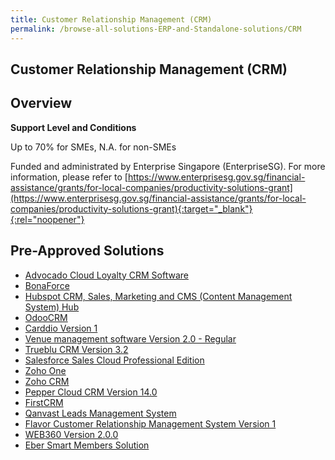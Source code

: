 ```yaml
---
title: Customer Relationship Management (CRM)
permalink: /browse-all-solutions-ERP-and-Standalone-solutions/CRM
---
```


## Customer Relationship Management (CRM)
## Overview

**Support Level and Conditions**

Up to 70% for SMEs, N.A. for non-SMEs

Funded and administrated by Enterprise Singapore (EnterpriseSG). For more information, please refer to [https://www.enterprisesg.gov.sg/financial-assistance/grants/for-local-companies/productivity-solutions-grant](https://www.enterprisesg.gov.sg/financial-assistance/grants/for-local-companies/productivity-solutions-grant){:target="_blank"}{:rel="noopener"}

## Pre-Approved Solutions

- <a href='/productivity-solutions-grant/solutionrepo/solution110' target='_blank'>Advocado Cloud Loyalty CRM Software</a><br>
- <a href='/productivity-solutions-grant/solutionrepo/solution250' target='_blank'>BonaForce</a><br>
- <a href='/productivity-solutions-grant/solutionrepo/solution464' target='_blank'>Hubspot CRM, Sales, Marketing and CMS (Content Management System) Hub</a><br>
- <a href='/productivity-solutions-grant/solutionrepo/solution1079' target='_blank'>OdooCRM </a><br>
- <a href='/productivity-solutions-grant/solutionrepo/solution1167' target='_blank'>Carddio Version 1 </a><br>
- <a href='/productivity-solutions-grant/solutionrepo/solution1286' target='_blank'>Venue management software Version 2.0 - Regular</a><br>
- <a href='/productivity-solutions-grant/solutionrepo/solution1345' target='_blank'>Trueblu CRM Version 3.2</a><br>
- <a href='/productivity-solutions-grant/solutionrepo/solution1511' target='_blank'>Salesforce Sales Cloud Professional Edition</a><br>
- <a href='/productivity-solutions-grant/solutionrepo/solution1527' target='_blank'>Zoho One</a><br>
- <a href='/productivity-solutions-grant/solutionrepo/solution1918' target='_blank'>Zoho CRM</a><br>
- <a href='/productivity-solutions-grant/solutionrepo/solution2283' target='_blank'>Pepper Cloud CRM Version 14.0</a><br>
- <a href='/productivity-solutions-grant/solutionrepo/solution2486' target='_blank'>FirstCRM</a><br>
- <a href='/productivity-solutions-grant/solutionrepo/solution2554' target='_blank'>Qanvast Leads Management System</a><br>
- <a href='/productivity-solutions-grant/solutionrepo/solution2645' target='_blank'>Flavor Customer Relationship Management System Version 1</a><br>
- <a href='/productivity-solutions-grant/solutionrepo/solution2710' target='_blank'>WEB360 Version 2.0.0</a><br>
- <a href='/productivity-solutions-grant/solutionrepo/solution2871' target='_blank'>Eber Smart Members Solution</a><br>

